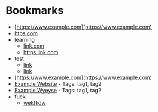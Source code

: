 # Bookmarks

- [https://www.example.com](https://www.example.com)
- [htps.com](htps.com)
- learning
  - [link.com](link.com)
  - [https:link.com](https:link.com)
- test
  - [link](link)
  - [link](link)
- [https://www.example.com](https://www.example.com)
- [Example Website](https://www.example.com) - Tags: tag1, tag2
- [Example Wyeyse](https://www.example.com) - Tags: tag1, tag2
- fuck
  - [wekfkdw](wekfkdw)
